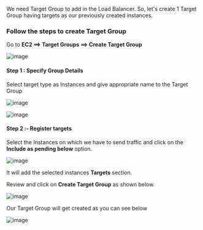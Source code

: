 We need Target Group to add in the Load Balancer. So, let's create 1 Target Group having targets as our previously created instances.

### Follow the steps to create Target Group

Go to **EC2 ==> Target Groups ==> Create Target Group**

![image](https://github.com/ajaydabe/Automated-Cloud-Web-Server-Scaling-with-Load-Balancing-Domain-Routing/assets/160045230/1b6edd8c-2403-4a30-be4f-2e94213ff459)

#### Step 1 : Specify Group Details

Select target type as Instances and give appropriate name to the Target Group

![image](https://github.com/ajaydabe/Automated-Cloud-Web-Server-Scaling-with-Load-Balancing-Domain-Routing/assets/160045230/d0597a06-9d32-441a-95b9-1d5c8a9e5d2c)

![image](https://github.com/ajaydabe/Automated-Cloud-Web-Server-Scaling-with-Load-Balancing-Domain-Routing/assets/160045230/904179ba-e920-42cc-bff3-0c0a5c475b17)

#### Step 2 :- Register targets

Select the Instances on which we have to send traffic and click on the **Include as pending below** option.

![image](https://github.com/ajaydabe/Automated-Cloud-Web-Server-Scaling-with-Load-Balancing-Domain-Routing/assets/160045230/9136d659-ca0c-49c8-ab3b-6e04a4908c38)

It will add the selected instances **Targets** section.

Review and click on **Create Target Group** as shown below.

![image](https://github.com/ajaydabe/Automated-Cloud-Web-Server-Scaling-with-Load-Balancing-Domain-Routing/assets/160045230/e267bba1-a452-43bf-9c74-42b76d6f9ed3)

Our Target Group will get created as you can see below

![image](https://github.com/ajaydabe/Automated-Cloud-Web-Server-Scaling-with-Load-Balancing-Domain-Routing/assets/160045230/85d69ab4-9b39-45bd-8a1b-ef9fb2cc7ff8)
